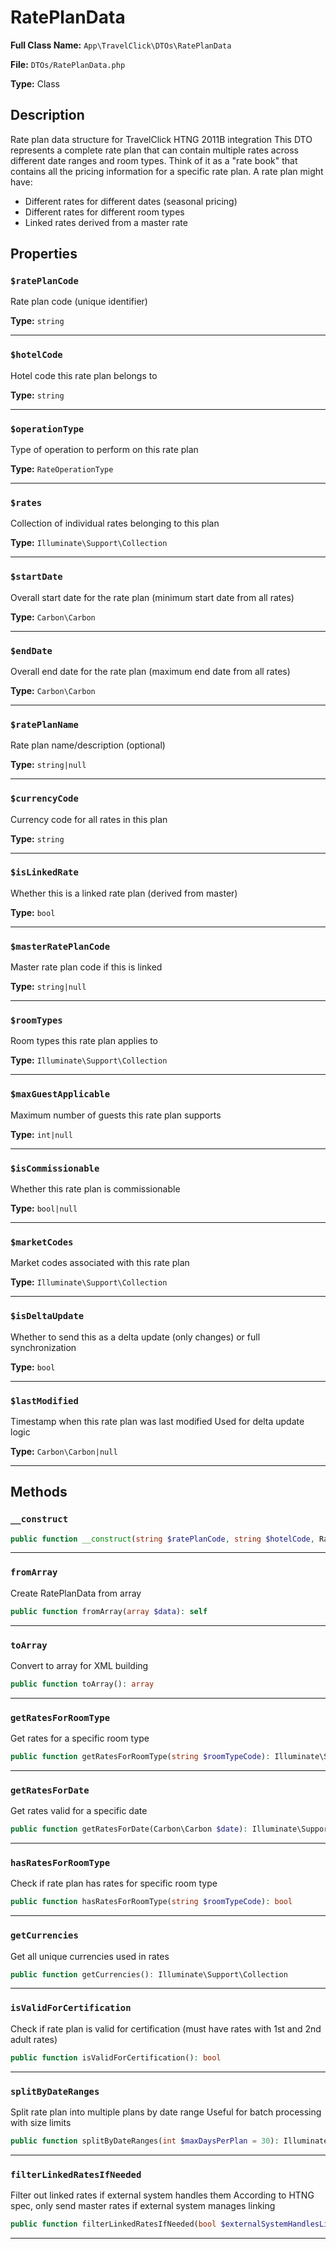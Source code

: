 # RatePlanData

**Full Class Name:** `App\TravelClick\DTOs\RatePlanData`

**File:** `DTOs/RatePlanData.php`

**Type:** Class

## Description

Rate plan data structure for TravelClick HTNG 2011B integration
This DTO represents a complete rate plan that can contain multiple rates
across different date ranges and room types. Think of it as a "rate book"
that contains all the pricing information for a specific rate plan.
A rate plan might have:
- Different rates for different dates (seasonal pricing)
- Different rates for different room types
- Linked rates derived from a master rate

## Properties

### `$ratePlanCode`

Rate plan code (unique identifier)

**Type:** `string`

---

### `$hotelCode`

Hotel code this rate plan belongs to

**Type:** `string`

---

### `$operationType`

Type of operation to perform on this rate plan

**Type:** `RateOperationType`

---

### `$rates`

Collection of individual rates belonging to this plan

**Type:** `Illuminate\Support\Collection`

---

### `$startDate`

Overall start date for the rate plan
(minimum start date from all rates)

**Type:** `Carbon\Carbon`

---

### `$endDate`

Overall end date for the rate plan
(maximum end date from all rates)

**Type:** `Carbon\Carbon`

---

### `$ratePlanName`

Rate plan name/description (optional)

**Type:** `string|null`

---

### `$currencyCode`

Currency code for all rates in this plan

**Type:** `string`

---

### `$isLinkedRate`

Whether this is a linked rate plan (derived from master)

**Type:** `bool`

---

### `$masterRatePlanCode`

Master rate plan code if this is linked

**Type:** `string|null`

---

### `$roomTypes`

Room types this rate plan applies to

**Type:** `Illuminate\Support\Collection`

---

### `$maxGuestApplicable`

Maximum number of guests this rate plan supports

**Type:** `int|null`

---

### `$isCommissionable`

Whether this rate plan is commissionable

**Type:** `bool|null`

---

### `$marketCodes`

Market codes associated with this rate plan

**Type:** `Illuminate\Support\Collection`

---

### `$isDeltaUpdate`

Whether to send this as a delta update (only changes)
or full synchronization

**Type:** `bool`

---

### `$lastModified`

Timestamp when this rate plan was last modified
Used for delta update logic

**Type:** `Carbon\Carbon|null`

---

## Methods

### `__construct`

```php
public function __construct(string $ratePlanCode, string $hotelCode, RateOperationType $operationType, Illuminate\Support\Collection|array $rates, string|null $ratePlanName = null, string|null $currencyCode = null, bool $isLinkedRate = false, string|null $masterRatePlanCode = null, int|null $maxGuestApplicable = null, bool|null $isCommissionable = null, array $marketCodes = [], bool $isDeltaUpdate = true, Carbon\Carbon|null $lastModified = null)
```

---

### `fromArray`

Create RatePlanData from array

```php
public function fromArray(array $data): self
```

---

### `toArray`

Convert to array for XML building

```php
public function toArray(): array
```

---

### `getRatesForRoomType`

Get rates for a specific room type

```php
public function getRatesForRoomType(string $roomTypeCode): Illuminate\Support\Collection
```

---

### `getRatesForDate`

Get rates valid for a specific date

```php
public function getRatesForDate(Carbon\Carbon $date): Illuminate\Support\Collection
```

---

### `hasRatesForRoomType`

Check if rate plan has rates for specific room type

```php
public function hasRatesForRoomType(string $roomTypeCode): bool
```

---

### `getCurrencies`

Get all unique currencies used in rates

```php
public function getCurrencies(): Illuminate\Support\Collection
```

---

### `isValidForCertification`

Check if rate plan is valid for certification
(must have rates with 1st and 2nd adult rates)

```php
public function isValidForCertification(): bool
```

---

### `splitByDateRanges`

Split rate plan into multiple plans by date range
Useful for batch processing with size limits

```php
public function splitByDateRanges(int $maxDaysPerPlan = 30): Illuminate\Support\Collection
```

---

### `filterLinkedRatesIfNeeded`

Filter out linked rates if external system handles them
According to HTNG spec, only send master rates if external system manages linking

```php
public function filterLinkedRatesIfNeeded(bool $externalSystemHandlesLinkedRates = false): self
```

---

